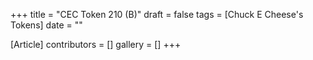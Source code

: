 +++
title = "CEC Token 210 (B)"
draft = false
tags = [Chuck E Cheese's Tokens]
date = ""

[Article]
contributors = []
gallery = []
+++
